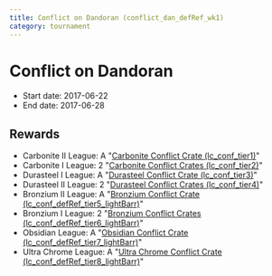 ```yaml
---
title: Conflict on Dandoran (conflict_dan_defRef_wk1)
category: tournament
---
```

# Conflict on Dandoran

  * Start date: 2017-06-22
  * End date: 2017-06-28

## Rewards

  * Carbonite II League: A "[Carbonite Conflict Crate (lc_conf_tier1)](lc_conf_tier1.html)"
  * Carbonite I League: 2 "[Carbonite Conflict Crates (lc_conf_tier2)](lc_conf_tier2.html)"
  * Durasteel I League: A "[Durasteel Conflict Crate (lc_conf_tier3)](lc_conf_tier3.html)"
  * Durasteel II League: 2 "[Durasteel Conflict Crates (lc_conf_tier4)](lc_conf_tier4.html)"
  * Bronzium II League: A "[Bronzium Conflict Crate (lc_conf_defRef_tier5_lightBarr)](lc_conf_defRef_tier5_lightBarr.html)"
  * Bronzium I League: 2 "[Bronzium Conflict Crates (lc_conf_defRef_tier6_lightBarr)](lc_conf_defRef_tier6_lightBarr.html)"
  * Obsidian League: A "[Obsidian Conflict Crate (lc_conf_defRef_tier7_lightBarr)](lc_conf_defRef_tier7_lightBarr.html)"
  * Ultra Chrome League: A "[Ultra Chrome Conflict Crate (lc_conf_defRef_tier8_lightBarr)](lc_conf_defRef_tier8_lightBarr.html)"
